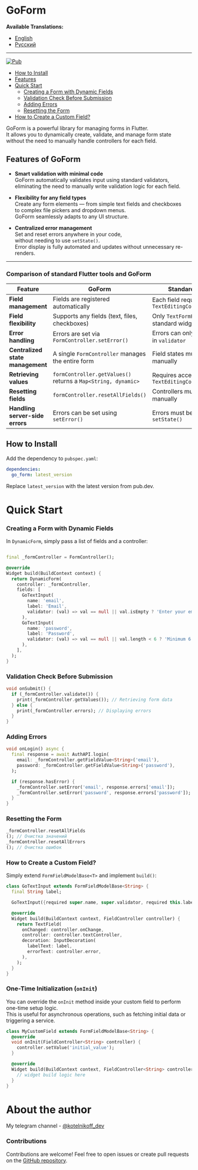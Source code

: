 # GoForm
 
**Available Translations:**
- [English](README.md)
- [Русский](README_RU.md)

---
[![Pub](https://img.shields.io/pub/v/go_form)](https://pub.dev/packages/go_form)

- [How to Install](#how-to-install)
- [Features](#features-of-goform)
- [Quick Start](#quick-start)
  - [Creating a Form with Dynamic Fields](#creating-a-form-with-dynamic-fields)
  - [Validation Check Before Submission](#validation-check-before-submission)
  - [Adding Errors](#adding-errors)
  - [Resetting the Form](#resetting-the-form)
- [How to Create a Custom Field?](#how-to-create-a-custom-field)

GoForm is a powerful library for managing forms in Flutter.  
It allows you to dynamically create, validate, and manage form state  
without the need to manually handle controllers for each field.

## Features of GoForm

- **Smart validation with minimal code**  
  GoForm automatically validates input using standard validators,  
  eliminating the need to manually write validation logic for each field.

- **Flexibility for any field types**  
  Create any form elements — from simple text fields and checkboxes  
  to complex file pickers and dropdown menus.  
  GoForm seamlessly adapts to any UI structure.

- **Centralized error management**  
  Set and reset errors anywhere in your code,  
  without needing to use `setState()`.  
  Error display is fully automated and updates without unnecessary re-renders.

---  

### Comparison of standard Flutter tools and GoForm

| **Feature**                      | **GoForm**                                                    | **Standard Flutter**                            |
|----------------------------------|---------------------------------------------------------------|-------------------------------------------------|
| **Field management**             | Fields are registered automatically                           | Each field requires a `TextEditingController`   |
| **Field flexibility**            | Supports any fields (text, files, checkboxes)                 | Only `TextFormField` and standard widgets       |
| **Error handling**               | Errors are set via `FormController.setError()`                | Errors can only be handled in `validator`       |
| **Centralized state management** | A single `FormController` manages the entire form             | Field states must be tracked manually           |
| **Retrieving values**            | `formController.getValues()` returns a `Map<String, dynamic>` | Requires accessing `TextEditingController.text` |
| **Resetting fields**             | `formController.resetAllFields()`                             | Controllers must be cleared manually            |
| **Handling server-side errors**  | Errors can be set using `setError()`                          | Errors must be stored in `setState()`           |

## How to Install

Add the dependency to `pubspec.yaml`:

```yaml
dependencies:
  go_form: latest_version
```

Replace `latest_version` with the latest version from pub.dev.

# Quick Start

### Creating a Form with Dynamic Fields

In `DynamicForm`, simply pass a list of fields and a controller:

```dart

final _formController = FormController();

@override
Widget build(BuildContext context) {
  return DynamicForm(
    controller: _formController,
    fields: [
      GoTextInput(
        name: 'email',
        label: 'Email',
        validator: (val) => val == null || val.isEmpty ? 'Enter your email' : null,
      ),
      GoTextInput(
        name: 'password',
        label: 'Password',
        validator: (val) => val == null || val.length < 6 ? 'Minimum 6 characters' : null,
      ),
    ],
  );
}
```

### Validation Check Before Submission

```dart
void onSubmit() {
  if (_formController.validate()) {
    print(_formController.getValues()); // Retrieving form data  
  } else {
    print(_formController.errors); // Displaying errors 
  }
}
```

### Adding Errors

```dart
void onLogin() async {
  final response = await AuthAPI.login(
    email: _formController.getFieldValue<String>('email'),
    password: _formController.getFieldValue<String>('password'),
  );

  if (response.hasError) {
    _formController.setError('email', response.errors['email']);
    _formController.setError('password', response.errors['password']);
  }
}
```

### Resetting the Form

```dart
_formController.resetAllFields
(); // Очистка значений  
_formController.resetAllErrors
(); // Очистка ошибок  
```

### How to Create a Custom Field?

Simply extend `FormFieldModelBase<T>` and implement `build()`:

```dart
class GoTextInput extends FormFieldModelBase<String> {
  final String label;

  GoTextInput({required super.name, super.validator, required this.label});

  @override
  Widget build(BuildContext context, FieldController controller) {
    return TextField(
      onChanged: controller.onChange,
      controller: controller.textController,
      decoration: InputDecoration(
        labelText: label,
        errorText: controller.error,
      ),
    );
  }
}
```

### One-Time Initialization (`onInit`)

You can override the `onInit` method inside your custom field to perform one-time setup logic.  
This is useful for asynchronous operations, such as fetching initial data or triggering a service.

```dart
class MyCustomField extends FormFieldModelBase<String> {
  @override
  void onInit(FieldController<String> controller) {
    controller.setValue('initial_value');
  }

  @override
  Widget build(BuildContext context, FieldController<String> controller) {
    // widget build logic here
  }
}
```

# About the author
My telegram channel - [@kotelnikoff_dev](https://t.me/kotelnikoff_dev)
### Contributions

Contributions are welcome! Feel free to open issues or create pull requests on the [GitHub repository](https://github.com/Kotelnikovekb/go_form).
